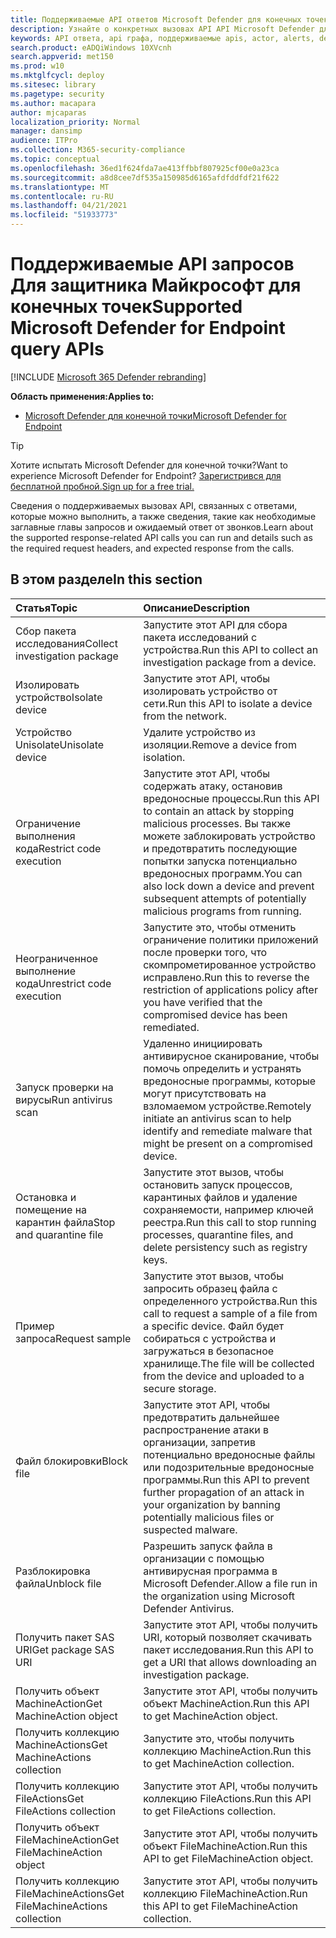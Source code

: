```yaml
---
title: Поддерживаемые API ответов Microsoft Defender для конечных точек
description: Узнайте о конкретных вызовах API API Microsoft Defender для конечной точки.
keywords: API ответа, api графа, поддерживаемые apis, actor, alerts, device, user, domain, ip, file
search.product: eADQiWindows 10XVcnh
search.appverid: met150
ms.prod: w10
ms.mktglfcycl: deploy
ms.sitesec: library
ms.pagetype: security
ms.author: macapara
author: mjcaparas
localization_priority: Normal
manager: dansimp
audience: ITPro
ms.collection: M365-security-compliance
ms.topic: conceptual
ms.openlocfilehash: 36ed1f624fda7ae413ffbbf807925cf00e0a23ca
ms.sourcegitcommit: a8d8cee7df535a150985d6165afdfddfdf21f622
ms.translationtype: MT
ms.contentlocale: ru-RU
ms.lasthandoff: 04/21/2021
ms.locfileid: "51933773"
---
```

# <a name="supported-microsoft-defender-for-endpoint-query-apis"></a><span data-ttu-id="a2520-104">Поддерживаемые API запросов Для защитника Майкрософт для конечных точек</span><span class="sxs-lookup"><span data-stu-id="a2520-104">Supported Microsoft Defender for Endpoint query APIs</span></span> 

[!INCLUDE [Microsoft 365 Defender rebranding](../../includes/microsoft-defender.md)]


<span data-ttu-id="a2520-105">**Область применения:**</span><span class="sxs-lookup"><span data-stu-id="a2520-105">**Applies to:**</span></span>
- [<span data-ttu-id="a2520-106">Microsoft Defender для конечной точки</span><span class="sxs-lookup"><span data-stu-id="a2520-106">Microsoft Defender for Endpoint</span></span>](https://go.microsoft.com/fwlink/p/?linkid=2154037)

> [!TIP]
> <span data-ttu-id="a2520-107">Хотите испытать Microsoft Defender для конечной точки?</span><span class="sxs-lookup"><span data-stu-id="a2520-107">Want to experience Microsoft Defender for Endpoint?</span></span> [<span data-ttu-id="a2520-108">Зарегистрився для бесплатной пробной.</span><span class="sxs-lookup"><span data-stu-id="a2520-108">Sign up for a free trial.</span></span>](https://www.microsoft.com/microsoft-365/windows/microsoft-defender-atp?ocid=docs-wdatp-supported-response-apis-abovefoldlink) 

<span data-ttu-id="a2520-109">Сведения о поддерживаемых вызовах API, связанных с ответами, которые можно выполнить, а также сведения, такие как необходимые заглавные главы запросов и ожидаемый ответ от звонков.</span><span class="sxs-lookup"><span data-stu-id="a2520-109">Learn about the supported response-related API calls you can run and details such as the required request headers, and expected response from the calls.</span></span>

## <a name="in-this-section"></a><span data-ttu-id="a2520-110">В этом разделе</span><span class="sxs-lookup"><span data-stu-id="a2520-110">In this section</span></span>
<span data-ttu-id="a2520-111">Статья</span><span class="sxs-lookup"><span data-stu-id="a2520-111">Topic</span></span> | <span data-ttu-id="a2520-112">Описание</span><span class="sxs-lookup"><span data-stu-id="a2520-112">Description</span></span>
:---|:---
<span data-ttu-id="a2520-113">Сбор пакета исследования</span><span class="sxs-lookup"><span data-stu-id="a2520-113">Collect investigation package</span></span> | <span data-ttu-id="a2520-114">Запустите этот API для сбора пакета исследований с устройства.</span><span class="sxs-lookup"><span data-stu-id="a2520-114">Run this API to collect an investigation package from a device.</span></span>
<span data-ttu-id="a2520-115">Изолировать устройство</span><span class="sxs-lookup"><span data-stu-id="a2520-115">Isolate device</span></span> | <span data-ttu-id="a2520-116">Запустите этот API, чтобы изолировать устройство от сети.</span><span class="sxs-lookup"><span data-stu-id="a2520-116">Run this API to isolate a device from the network.</span></span>
<span data-ttu-id="a2520-117">Устройство Unisolate</span><span class="sxs-lookup"><span data-stu-id="a2520-117">Unisolate device</span></span> | <span data-ttu-id="a2520-118">Удалите устройство из изоляции.</span><span class="sxs-lookup"><span data-stu-id="a2520-118">Remove a device from isolation.</span></span> 
<span data-ttu-id="a2520-119">Ограничение выполнения кода</span><span class="sxs-lookup"><span data-stu-id="a2520-119">Restrict code execution</span></span> | <span data-ttu-id="a2520-120">Запустите этот API, чтобы содержать атаку, остановив вредоносные процессы.</span><span class="sxs-lookup"><span data-stu-id="a2520-120">Run this API to contain an attack by stopping malicious processes.</span></span> <span data-ttu-id="a2520-121">Вы также можете заблокировать устройство и предотвратить последующие попытки запуска потенциально вредоносных программ.</span><span class="sxs-lookup"><span data-stu-id="a2520-121">You can also lock down a device and prevent subsequent attempts of potentially malicious programs from running.</span></span>
<span data-ttu-id="a2520-122">Неограниченное выполнение кода</span><span class="sxs-lookup"><span data-stu-id="a2520-122">Unrestrict code execution</span></span> | <span data-ttu-id="a2520-123">Запустите это, чтобы отменить ограничение политики приложений после проверки того, что скомпрометированное устройство исправлено.</span><span class="sxs-lookup"><span data-stu-id="a2520-123">Run this to reverse the restriction of applications policy after you have verified that the compromised device has been remediated.</span></span>
<span data-ttu-id="a2520-124">Запуск проверки на вирусы</span><span class="sxs-lookup"><span data-stu-id="a2520-124">Run antivirus scan</span></span> | <span data-ttu-id="a2520-125">Удаленно инициировать антивирусное сканирование, чтобы помочь определить и устранять вредоносные программы, которые могут присутствовать на взломаемом устройстве.</span><span class="sxs-lookup"><span data-stu-id="a2520-125">Remotely initiate an antivirus scan to help identify and remediate malware that might be present on a compromised device.</span></span>
<span data-ttu-id="a2520-126">Остановка и помещение на карантин файла</span><span class="sxs-lookup"><span data-stu-id="a2520-126">Stop and quarantine file</span></span> |  <span data-ttu-id="a2520-127">Запустите этот вызов, чтобы остановить запуск процессов, карантиных файлов и удаление сохраняемости, например ключей реестра.</span><span class="sxs-lookup"><span data-stu-id="a2520-127">Run this call to stop running processes, quarantine  files, and delete persistency such as registry keys.</span></span>
<span data-ttu-id="a2520-128">Пример запроса</span><span class="sxs-lookup"><span data-stu-id="a2520-128">Request sample</span></span> | <span data-ttu-id="a2520-129">Запустите этот вызов, чтобы запросить образец файла с определенного устройства.</span><span class="sxs-lookup"><span data-stu-id="a2520-129">Run this call to request a sample of a file from a specific device.</span></span> <span data-ttu-id="a2520-130">Файл будет собираться с устройства и загружаться в безопасное хранилище.</span><span class="sxs-lookup"><span data-stu-id="a2520-130">The file will be collected from the device and uploaded to a secure storage.</span></span>
<span data-ttu-id="a2520-131">Файл блокировки</span><span class="sxs-lookup"><span data-stu-id="a2520-131">Block file</span></span> | <span data-ttu-id="a2520-132">Запустите этот API, чтобы предотвратить дальнейшее распространение атаки в организации, запретив потенциально вредоносные файлы или подозрительные вредоносные программы.</span><span class="sxs-lookup"><span data-stu-id="a2520-132">Run this API to prevent further propagation of an attack in your organization by banning potentially malicious files or suspected malware.</span></span> 
<span data-ttu-id="a2520-133">Разблокировка файла</span><span class="sxs-lookup"><span data-stu-id="a2520-133">Unblock file</span></span> | <span data-ttu-id="a2520-134">Разрешить запуск файла в организации с помощью антивирусная программа в Microsoft Defender.</span><span class="sxs-lookup"><span data-stu-id="a2520-134">Allow a file run in the organization using Microsoft Defender Antivirus.</span></span>
<span data-ttu-id="a2520-135">Получить пакет SAS URI</span><span class="sxs-lookup"><span data-stu-id="a2520-135">Get package SAS URI</span></span> | <span data-ttu-id="a2520-136">Запустите этот API, чтобы получить URI, который позволяет скачивать пакет исследования.</span><span class="sxs-lookup"><span data-stu-id="a2520-136">Run this API to get a URI that allows downloading an investigation package.</span></span>
<span data-ttu-id="a2520-137">Получить объект MachineAction</span><span class="sxs-lookup"><span data-stu-id="a2520-137">Get MachineAction object</span></span> | <span data-ttu-id="a2520-138">Запустите этот API, чтобы получить объект MachineAction.</span><span class="sxs-lookup"><span data-stu-id="a2520-138">Run this API to get MachineAction object.</span></span>
<span data-ttu-id="a2520-139">Получить коллекцию MachineActions</span><span class="sxs-lookup"><span data-stu-id="a2520-139">Get MachineActions collection</span></span> | <span data-ttu-id="a2520-140">Запустите это, чтобы получить коллекцию MachineAction.</span><span class="sxs-lookup"><span data-stu-id="a2520-140">Run this to get MachineAction collection.</span></span>
<span data-ttu-id="a2520-141">Получить коллекцию FileActions</span><span class="sxs-lookup"><span data-stu-id="a2520-141">Get FileActions collection</span></span> | <span data-ttu-id="a2520-142">Запустите этот API, чтобы получить коллекцию FileActions.</span><span class="sxs-lookup"><span data-stu-id="a2520-142">Run this API to get FileActions collection.</span></span>
<span data-ttu-id="a2520-143">Получить объект FileMachineAction</span><span class="sxs-lookup"><span data-stu-id="a2520-143">Get FileMachineAction object</span></span> | <span data-ttu-id="a2520-144">Запустите этот API, чтобы получить объект FileMachineAction.</span><span class="sxs-lookup"><span data-stu-id="a2520-144">Run this API to get FileMachineAction object.</span></span>
<span data-ttu-id="a2520-145">Получить коллекцию FileMachineActions</span><span class="sxs-lookup"><span data-stu-id="a2520-145">Get FileMachineActions collection</span></span> | <span data-ttu-id="a2520-146">Запустите этот API, чтобы получить коллекцию FileMachineAction.</span><span class="sxs-lookup"><span data-stu-id="a2520-146">Run this API to get FileMachineAction collection.</span></span>
